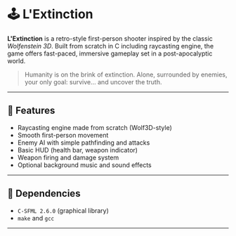# 🕹️ L'Extinction

**L'Extinction** is a retro-style first-person shooter inspired by the classic *Wolfenstein 3D*. Built from scratch in C including raycasting engine, the game offers fast-paced, immersive gameplay set in a post-apocalyptic world.

> Humanity is on the brink of extinction. Alone, surrounded by enemies, your only goal: survive... and uncover the truth.

---

## 🚀 Features

- Raycasting engine made from scratch (Wolf3D-style)
- Smooth first-person movement
- Enemy AI with simple pathfinding and attacks
- Basic HUD (health bar, weapon indicator)
- Weapon firing and damage system
- Optional background music and sound effects

---

## 🧱 Dependencies

- `C-SFML 2.6.0` (graphical library)
- `make` and `gcc`

---
